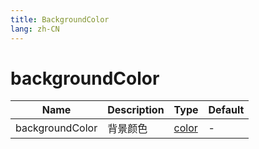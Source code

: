 ```yaml
---
title: BackgroundColor
lang: zh-CN
---
```


# backgroundColor

| Name               | Description      | Type                         | Default |
|--------------------|------------------|------------------------------| ------- |
| backgroundColor        |     背景颜色      | [color](/zh-CN/css/color/rgb)| -|
